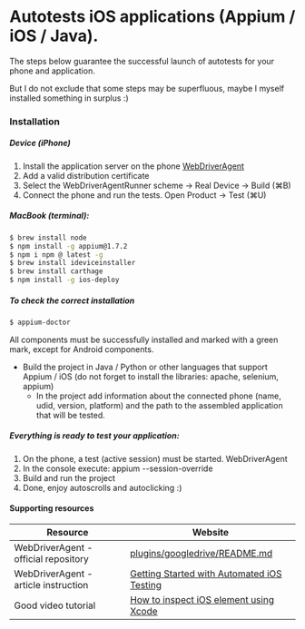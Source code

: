 # Autotests iOS applications (Appium / iOS / Java).

The steps below guarantee the successful launch of autotests for your phone and application. 

But I do not exclude that some steps may be superfluous, maybe I myself installed something in surplus :)

### Installation

##### Device (iPhone)
1.  Install the application server on the phone [WebDriverAgent](https://github.com/facebook/WebDriverAgent)
2.  Add a valid distribution certificate
3.  Select the WebDriverAgentRunner scheme -> Real Device -> Build (⌘B)
4.  Connect the phone and run the tests. Open Product -> Test (⌘U)

##### MacBook (terminal):
```sh
$ brew install node
$ npm install -g appium@1.7.2
$ npm i npm @ latest -g
$ brew install ideviceinstaller
$ brew install carthage
$ npm install -g ios-deploy
```

##### To check the correct installation  
```sh
$ appium-doctor
```

All components must be successfully installed and marked with a green mark, except for Android components.

* Build the project in Java / Python or other languages that support Appium / iOS (do not forget to install the libraries: apache, selenium, appium)
     * In the project add information about the connected phone (name, udid, version, platform) and the path to the assembled application that will be tested.


##### Everything is ready to test your application:
1. On the phone, a test (active session) must be started. WebDriverAgent
2. In the console execute: appium --session-override
3. Build and run the project
4. Done, enjoy autoscrolls and autoclicking :)

 


#### Supporting resources

| Resource | Website |
| ------ | ------ |
| WebDriverAgent -  official repository| [plugins/googledrive/README.md][WebDriverAgent] |
| WebDriverAgent - article instruction | [Getting Started with Automated iOS Testing][WebDAgent] |
| Good video tutorial | [How to inspect iOS element using Xcode][Youtube1] |

 [WebDAgent]: <https://www.mutuallyhuman.com/blog/2017/04/20/webdriveragent-getting-started-with-automated-ios-testing>
 [Youtube1]: <https://www.youtube.com/watch?v=4BgkVp0v3BM>
 [WebDriverAgent]: <https://github.com/facebook/WebDriverAgent>
   
